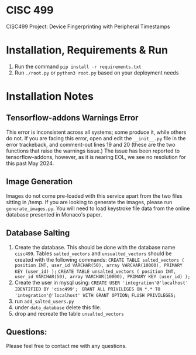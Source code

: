 # CISC 499
CISC499 Project: Device Fingerprinting with Peripheral Timestamps

# Installation, Requirements & Run
1. Run the command ```pip install -r requirements.txt```
2. Run ```./root.py``` or ```python3 root.py``` based on your deployment needs

# Installation Notes
## Tensorflow-addons Warnings Error
This error is inconsistent across all systems; some produce it, while others do not. If you are facing this error, open and edit the ```__init__.py``` file in the error trackeback, and comment-out lines 19 and 20 (these are the two functions that raise the warnings issue.) The issue has been reported to tensorflow-addons, however, as it is nearing EOL, we see no resolution for this past May 2024.

## Image Generation
Images do not come pre-loaded with this service apart from the two files sitting in /temp. If you are looking to generate the images, please run ```generate_images.py```. You will need to load keystroke file data from the online database presented in Monaco's paper.

## Database Salting
1. Create the database. This should be done with the database name ```cisc499```. Tables ```salted_vectors``` and ```unsualted_vectors``` should be created with the following commands:
     ```CREATE TABLE salted_vectors ( position INT, user_id VARCHAR(50), array VARCHAR(10000), PRIMARY KEY (user_id) );```
    ```CREATE TABLE unsalted_vectors ( position INT, user_id VARCHAR(50), array VARCHAR(10000), PRIMARY KEY (user_id) );```
2. Create the user in mysql using:
    ```CREATE USER 'integration'@'localhost' IDENTIFIED BY 'cisc499';```
    ``` GRANT ALL PRIVILEGES ON *.* TO 'integration'@'localhost' WITH GRANT OPTION;```
    ```FLUSH PRIVILEGES;```
3. run ```add_salted_users.py```
4. under ```data_database``` delete this file.
5. drop and recreate the table ```unsalted_vectors```

## Questions:
Please feel free to contact me with any questions.